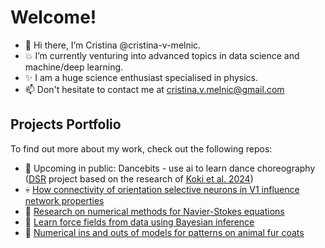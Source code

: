 # Welcome!
- 👋 Hi there, I’m Cristina @cristina-v-melnic.
- :boom: I’m currently venturing into advanced topics in data science and machine/deep learning.
- :sparkles: I am a huge science enthusiast specialised in physics.
- 📫 Don't hesitate to contact me at cristina.v.melnic@gmail.com

## Projects Portfolio
To find out more about my work, check out the following repos:

- :dancer: Upcoming in public: Dancebits - use ai to learn dance choreography ([DSR](https://datascienceretreat.com/) project based on the research of [Koki et al. 2024](https://arxiv.org/abs/2405.19727))
- :skull: [How connectivity of orientation selective neurons in V1 influence network properties](https://github.com/cristina-v-melnic/neural-orientation-tuning)
- :ocean: [Research on numerical methods for Navier-Stokes equations](https://github.com/cristina-v-melnic/stokes-dg-figures)
- :microscope: [Learn force fields from data using Bayesian inference](https://github.com/cristina-v-melnic/force-inference)
- :tiger2: [Numerical ins and outs of models for patterns on animal fur coats](https://github.com/cristina-v-melnic/pattern-formation)



<!---
cristina-v-melnic/cristina-v-melnic is a ✨ special ✨ repository because its `README.md` (this file) appears on your GitHub profile.
You can click the Preview link to take a look at your changes.
--->
